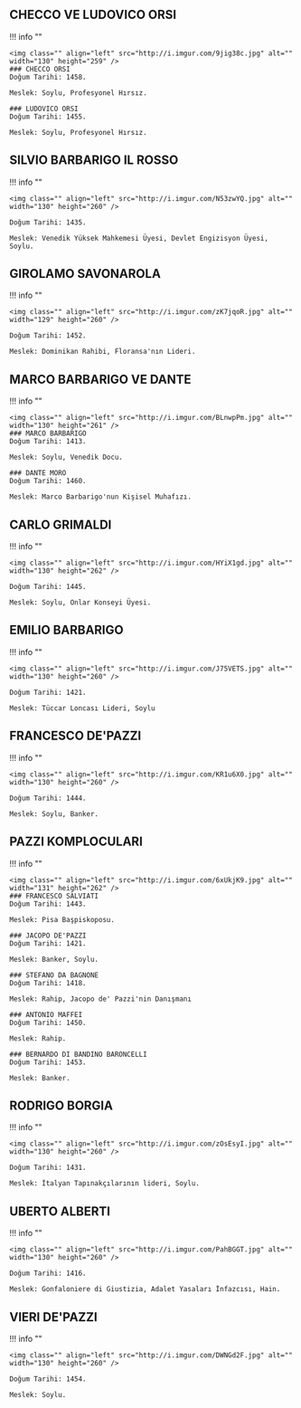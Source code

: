 

## CHECCO VE LUDOVICO ORSI
!!! info ""

	<img class="" align="left" src="http://i.imgur.com/9jig38c.jpg" alt="" width="130" height="259" />
	### CHECCO ORSI
	Doğum Tarihi: 1458.

	Meslek: Soylu, Profesyonel Hırsız.

	### LUDOVICO ORSI
	Doğum Tarihi: 1455.

	Meslek: Soylu, Profesyonel Hırsız.

## SILVIO BARBARIGO IL ROSSO
!!! info ""

	<img class="" align="left" src="http://i.imgur.com/N53zwYQ.jpg" alt="" width="130" height="260" />

	Doğum Tarihi: 1435.

	Meslek: Venedik Yüksek Mahkemesi Üyesi, Devlet Engizisyon Üyesi, Soylu.

## GIROLAMO SAVONAROLA
!!! info ""

	<img class="" align="left" src="http://i.imgur.com/zK7jqoR.jpg" alt="" width="129" height="260" />

	Doğum Tarihi: 1452.

	Meslek: Dominikan Rahibi, Floransa'nın Lideri.

## MARCO BARBARIGO VE DANTE
!!! info ""

	<img class="" align="left" src="http://i.imgur.com/BLnwpPm.jpg" alt="" width="130" height="261" />
	### MARCO BARBARIGO
	Doğum Tarihi: 1413.

	Meslek: Soylu, Venedik Docu.

	### DANTE MORO
	Doğum Tarihi: 1460.

	Meslek: Marco Barbarigo'nun Kişisel Muhafızı.

## CARLO GRIMALDI
!!! info ""

	<img class="" align="left" src="http://i.imgur.com/HYiX1gd.jpg" alt="" width="130" height="262" />

	Doğum Tarihi: 1445.

	Meslek: Soylu, Onlar Konseyi Üyesi.

## EMILIO BARBARIGO
!!! info ""

	<img class="" align="left" src="http://i.imgur.com/J75VETS.jpg" alt="" width="130" height="260" />

	Doğum Tarihi: 1421.

	Meslek: Tüccar Loncası Lideri, Soylu

## FRANCESCO DE'PAZZI
!!! info ""

	<img class="" align="left" src="http://i.imgur.com/KR1u6X0.jpg" alt="" width="130" height="260" />

	Doğum Tarihi: 1444.

	Meslek: Soylu, Banker.

## PAZZI KOMPLOCULARI
!!! info ""

	<img class="" align="left" src="http://i.imgur.com/6xUkjK9.jpg" alt="" width="131" height="262" />
	### FRANCESCO SALVIATI
	Doğum Tarihi: 1443.

	Meslek: Pisa Başpiskoposu.

	### JACOPO DE'PAZZI
	Doğum Tarihi: 1421.

	Meslek: Banker, Soylu.

	### STEFANO DA BAGNONE
	Doğum Tarihi: 1418.

	Meslek: Rahip, Jacopo de' Pazzi'nin Danışmanı

	### ANTONIO MAFFEI
	Doğum Tarihi: 1450.

	Meslek: Rahip.

	### BERNARDO DI BANDINO BARONCELLI
	Doğum Tarihi: 1453.

	Meslek: Banker.
	
## RODRIGO BORGIA
!!! info ""

	<img class="" align="left" src="http://i.imgur.com/zOsEsyI.jpg" alt="" width="130" height="260" />

	Doğum Tarihi: 1431.

	Meslek: İtalyan Tapınakçılarının lideri, Soylu.

## UBERTO ALBERTI
!!! info ""

	<img class="" align="left" src="http://i.imgur.com/PahBGGT.jpg" alt="" width="130" height="260" />

	Doğum Tarihi: 1416.

	Meslek: Gonfaloniere di Giustizia, Adalet Yasaları İnfazcısı, Hain.

## VIERI DE'PAZZI
!!! info ""

	<img class="" align="left" src="http://i.imgur.com/DWNGd2F.jpg" alt="" width="130" height="260" />

	Doğum Tarihi: 1454.

	Meslek: Soylu.